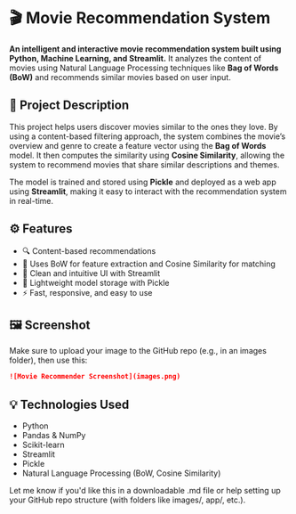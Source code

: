 # 🎬 Movie Recommendation System

**An intelligent and interactive movie recommendation system built using Python, Machine Learning, and Streamlit.**
It analyzes the content of movies using Natural Language Processing techniques like **Bag of Words (BoW)** and recommends similar movies based on user input.

## 📖 Project Description

This project helps users discover movies similar to the ones they love. By using a content-based filtering approach, the system combines the movie’s overview and genre to create a feature vector using the **Bag of Words** model. It then computes the similarity using **Cosine Similarity**, allowing the system to recommend movies that share similar descriptions and themes.

The model is trained and stored using **Pickle** and deployed as a web app using **Streamlit**, making it easy to interact with the recommendation system in real-time.

## ⚙️ Features

* 🔍 Content-based recommendations
* 🧠 Uses BoW for feature extraction and Cosine Similarity for matching
* 🧾 Clean and intuitive UI with Streamlit
* 💾 Lightweight model storage with Pickle
* ⚡ Fast, responsive, and easy to use

## 🖼️ Screenshot

Make sure to upload your image to the GitHub repo (e.g., in an images folder), then use this:

```markdown
![Movie Recommender Screenshot](images.png)
```

## 💡 Technologies Used

* Python
* Pandas & NumPy
* Scikit-learn
* Streamlit
* Pickle
* Natural Language Processing (BoW, Cosine Similarity)

Let me know if you'd like this in a downloadable .md file or help setting up your GitHub repo structure (with folders like images/, app/, etc.).
